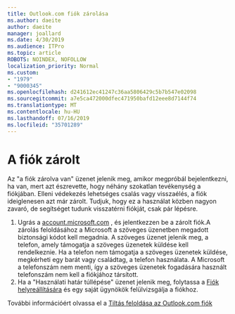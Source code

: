 ```yaml
---
title: Outlook.com fiók zárolása
ms.author: daeite
author: daeite
manager: joallard
ms.date: 4/30/2019
ms.audience: ITPro
ms.topic: article
ROBOTS: NOINDEX, NOFOLLOW
localization_priority: Normal
ms.custom:
- "1979"
- "9000345"
ms.openlocfilehash: d241612ec41247c36aa5806429c5b7b547e02098
ms.sourcegitcommit: a7e5ca472000dfec471950bafd12eee8d7144f74
ms.translationtype: MT
ms.contentlocale: hu-HU
ms.lasthandoff: 07/16/2019
ms.locfileid: "35701289"
---
```

# <a name="account-locked"></a>A fiók zárolt

Az "a fiók zárolva van" üzenet jelenik meg, amikor megpróbál bejelentkezni, ha van, mert azt észrevette, hogy néhány szokatlan tevékenység a fiókjában. Elleni védekezés lehetséges csalás vagy visszaélés, a fiók ideiglenesen azt már zárolt. Tudjuk, hogy ez a használat közben nagyon zavaró, de segítséget tudunk visszatérni fiókját, csak pár lépésre.

1. Ugrás a [account.microsoft.com](https://go.microsoft.com/fwlink/?linkid=2090484) , és jelentkezzen be a zárolt fiók.A zárolás feloldásához a Microsoft a szöveges üzenetben megadott biztonsági kódot kell megadnia. A szöveges üzenet jelenik meg, a telefon, amely támogatja a szöveges üzenetek küldése kell rendelkeznie. Ha a telefon nem támogatja a szöveges üzenetek küldése, megkérheti egy barát vagy családtag, a telefon használata. A Microsoft a telefonszám nem menti, így a szöveges üzenetek fogadására használt telefonszám nem kell a fiókjához társított.
2. Ha a "Használati határ túllépése" üzenet jelenik meg, folytassa a [Fiók helyreállítására](https://go.microsoft.com/fwlink/?linkid=2090483) és egy saját ügynökök felülvizsgálja a fiókhoz.

További információért olvassa el a [Tiltás feloldása az Outlook.com fiók](https://support.office.com/article/f4ad2701-d166-4d8b-8a6a-9af2a1f8a4c4?wt.mc_id=Office_Outlook_com_Alchemy) 